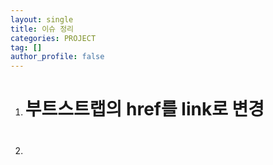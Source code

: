 ```yaml
---
layout: single
title: 이슈 정리
categories: PROJECT
tag: []
author_profile: false
---   
```


1. # 부트스트랩의 href를 link로 변경

1. # 